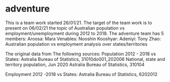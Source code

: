 # adventure
This is a team work started 26/01/21.
The target of the team work is to present on 06/02/21 the topic of Australian population vs employment/unemployment during 2012 to 2018.
The adventure team has 5 members:
Aroosa: 
Mara Venables:
Nooshin Kooshyar:
Adeniyi:
Tony Zhao: Australian population vs employment analysis over states/territories 

The original data from The following sources:
Population 2012 - 2018 vs States:
Astralia Bureau of Statistics, 31010do001_202006 National, state and territory population, Jun 2020
Astralia Bureau of Statistics, 310104

Employment 2012 -2018 vs States:
Astralia Bureau of Statistics, 6202012